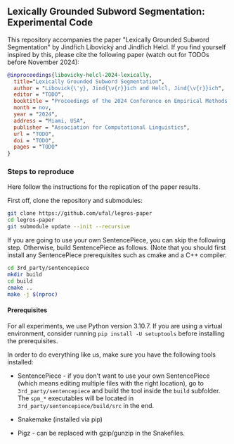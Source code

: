 ## Lexically Grounded Subword Segmentation: Experimental Code

This repository accompanies the paper "Lexically Grounded Subword Segmentation" by Jindřich Libovický and Jindřich Helcl.
If you find yourself inspired by this, please cite the following paper (watch out for TODOs before November 2024):

```bibtex
@inproceedings{libovicky-helcl-2024-lexically,
  title="Lexically Grounded Subword Segmentation",
  author = "Libovick{\'y}, Jind{\v{r}}ich and Helcl, Jind{\v{r}}ich",
  editor = "TODO",
  booktitle = "Proceedings of the 2024 Conference on Empirical Methods in Natural Language Processing",
  month = nov,
  year = "2024",
  address = "Miami, USA",
  publisher = "Association for Computational Linguistics",
  url = "TODO",
  doi = "TODO",
  pages = "TODO"
}
```


### Steps to reproduce

Here follow the instructions for the replication of the paper results.

First off, clone the repository and submodules:

```bash
git clone https://github.com/ufal/legros-paper
cd legros-paper
git submodule update --init --recursive
```

If you are going to use your own SentencePiece, you can skip the following step. Otherwise, build SentencePiece as follows. (Note that you should first install any SentencePiece prerequisites such as cmake and a C++ compiler.

```bash
cd 3rd_party/sentencepiece
mkdir build
cd build
cmake ..
make -j $(nproc)
```



#### Prerequisites

For all experiments, we use Python version 3.10.7. If you are using a virtual
environment, consider running `pip install -U setuptools` before installing the
prerequisites.




In order to do everything like us, make sure you have the following tools installed:

* SentencePiece - if you don't want to use your own SentencePiece (which means
  editing multiple files with the right location), go to
  `3rd_party/sentencepiece` and build the tool inside the `build` subfolder.
  The `spm_*` executables will be located in
  `3rd_party/sentencepiece/build/src` in the end.

* Snakemake (installed via pip)

* Pigz - can be replaced with gzip/gunzip in the Snakefiles.
